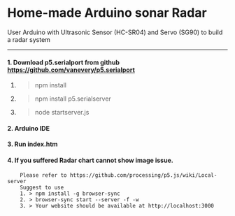 # Home-made Arduino sonar Radar
User Arduino with Ultrasonic Sensor (HC-SR04) and Servo (SG90) to build a radar system
* * *
#### 1. Download p5.serialport from github https://github.com/vanevery/p5.serialport
   1. >npm install
   2. >npm install p5.serialserver
   3. >node startserver.js

#### 2. Arduino IDE
#### 3. Run index.htm 
#### 4. If you suffered Radar chart cannot show image issue.
        Please refer to https://github.com/processing/p5.js/wiki/Local-server
        Suggest to use 
        1. > npm install -g browser-sync
        2. > browser-sync start --server -f -w
        3. > Your website should be available at http://localhost:3000
        
